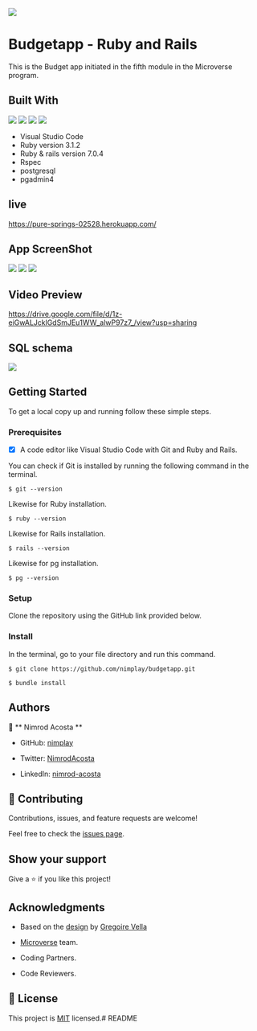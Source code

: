 ![](https://img.shields.io/badge/Microverse-blueviolet)
# Budgetapp - Ruby and Rails
 This is the Budget app initiated in the fifth module in the Microverse program.
## Built With
![](https://img.shields.io/badge/-Ruby-red)
![](https://img.shields.io/badge/-Rails-red)
![](https://img.shields.io/badge/-VSCode-blue)
![](https://img.shields.io/badge/-Rspec-red)
- Visual Studio Code
- Ruby version 3.1.2
- Ruby & rails version 7.0.4
- Rspec
- postgresql
- pgadmin4

## live
https://pure-springs-02528.herokuapp.com/
 ## App ScreenShot
![](/Captura%20de%20pantalla%202022-11-17%20a%20la(s)%209.00.40%20p.%20m..png)
![](/Captura%20de%20pantalla%202022-11-17%20a%20la(s)%209.02.08%20p.%20m..png)
![](/Captura%20de%20pantalla%202022-11-17%20a%20la(s)%209.02.32%20p.%20m..png)


 ## Video Preview

 https://drive.google.com/file/d/1z-eiGwALJcklGdSmJEu1WW_alwP97z7_/view?usp=sharing


 ## SQL schema

![](/Captura%20de%20pantalla%202022-11-17%20a%20la(s)%209.24.34%20p.%20m..png)

## Getting Started

To get a local copy up and running follow these simple steps.

### Prerequisites

- [x] A code editor like Visual Studio Code with Git and Ruby and Rails.

You can check if Git is installed by running the following command in the terminal.
```
$ git --version
```

Likewise for Ruby installation.
```
$ ruby --version
```

Likewise for Rails installation.
```
$ rails --version
```
Likewise for pg installation.
```
$ pg --version
```

### Setup

Clone the repository using the GitHub link provided below.

### Install

In the terminal, go to your file directory and run this command.

```
$ git clone https://github.com/nimplay/budgetapp.git
```
```
$ bundle install
```

## Authors

👤 ** Nimrod Acosta **

- GitHub: [nimplay](https://github.com/nimplay)

- Twitter: [NimrodAcosta](https://twitter.com/NimrodAcosta)

- LinkedIn: [nimrod-acosta](https://www.linkedin.com/in/nimrod-acosta-734330169/)


## 🤝 Contributing

Contributions, issues, and feature requests are welcome!

Feel free to check the [issues page](../../issues/).

## Show your support
Give a ⭐️ if you like this project!

## Acknowledgments

- Based on the [design](https://www.behance.net/gallery/19759151/Snapscan-iOs-design-and-branding?tracking_source=&&&)
by [Gregoire Vella](http://linkedin.com/company/minimalapps)

- [Microverse](https://github.com/microverseinc) team.
- Coding Partners.
- Code Reviewers.

## 📝 License

This project is [MIT](./LICENSE) licensed.# README
